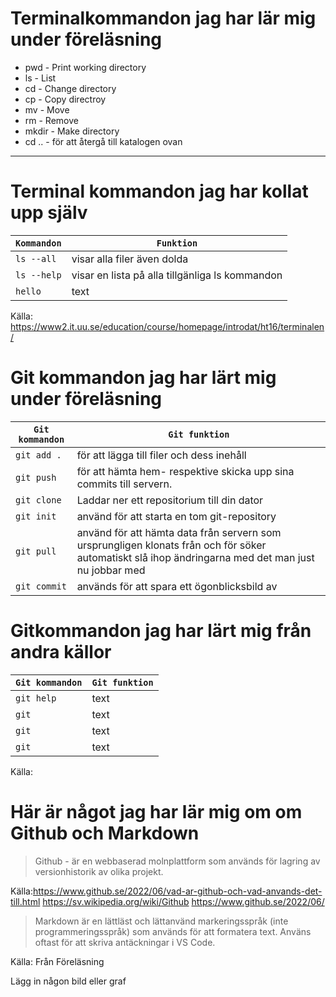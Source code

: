 # Terminalkommandon jag har lär mig under föreläsning

* pwd  - Print working directory</br>
* ls - List</br>
* cd - Change directory</br>
* cp - Copy directroy</br>
* mv - Move</br>
* rm - Remove</br>
* mkdir - Make directory</br>
* cd .. - för att återgå till katalogen ovan
---------------------------------

# Terminal kommandon jag har kollat upp själv

| `Kommandon` | `Funktion` | 
|--|--|
| `ls --all ` | visar alla filer även dolda
| `ls --help` | visar en lista på alla tillgänliga ls kommandon
| `hello` | text


Källa: https://www2.it.uu.se/education/course/homepage/introdat/ht16/terminalen/


#  Git kommandon jag har lärt mig under föreläsning


| `Git kommandon` | `Git funktion` | 
|--|--|
| `git add .` | för att lägga till filer och dess inehåll
| `git push` | för att hämta hem- respektive skicka upp sina commits till servern.
| `git clone` | Laddar ner ett repositorium till din dator
| `git init` | använd för att starta en tom git-repository
| `git pull` | använd för att hämta data från servern som ursprungligen klonats från och för söker automatiskt slå ihop ändringarna med det man just nu jobbar med
| `git commit` | används för att spara ett ögonblicksbild av 


# Gitkommandon jag har lärt mig från andra källor


| `Git kommandon` | `Git funktion` |
|--|--| 
| `git help` | text
| `git` | text
| `git` | text
| `git` | text


Källa: 

# Här är något jag har lär mig om om Github och Markdown

> Github - är en webbaserad molnplattform som används för lagring av versionhistorik av olika projekt.

Källa:https://www.github.se/2022/06/vad-ar-github-och-vad-anvands-det-till.html
https://sv.wikipedia.org/wiki/Github
https://www.github.se/2022/06/

> Markdown är en lättläst och lättanvänd
markeringsspråk (inte programmeringsspråk) som
används för att formatera text. Använs oftast för att skriva antäckningar i VS Code.

Källa: Från Föreläsning


Lägg in någon bild eller graf



